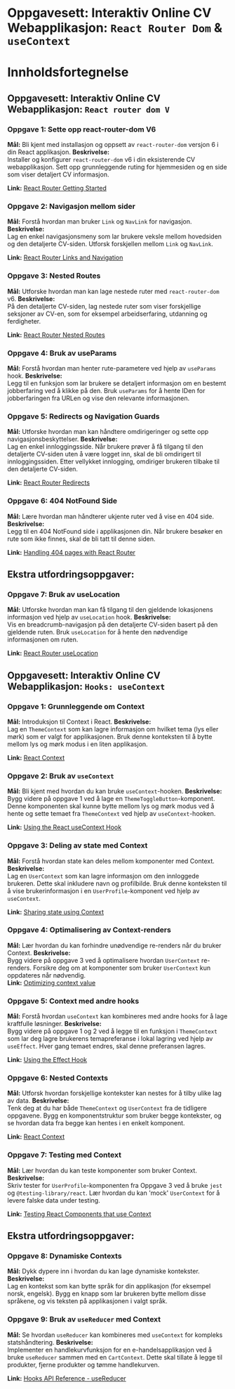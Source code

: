 # Oppgavesett: Interaktiv Online CV Webapplikasjon: `React Router Dom` & `useContext`
# Innholdsfortegnelse 


## Oppgavesett: Interaktiv Online CV Webapplikasjon: `React router dom V`

### **Oppgave 1: Sette opp react-router-dom V6**
**Mål:** Bli kjent med installasjon og oppsett av `react-router-dom` versjon 6 i din React applikasjon.
**Beskrivelse:**  
Installer og konfigurer `react-router-dom` v6 i din eksisterende CV webapplikasjon. Sett opp grunnleggende ruting for hjemmesiden og en side som viser detaljert CV informasjon.



**Link:** [React Router Getting Started](https://reactrouter.com/docs/en/v6/getting-started/overview)

### **Oppgave 2: Navigasjon mellom sider**
**Mål:** Forstå hvordan man bruker `Link` og `NavLink` for navigasjon.
**Beskrivelse:**  
Lag en enkel navigasjonsmeny som lar brukere veksle mellom hovedsiden og den detaljerte CV-siden. Utforsk forskjellen mellom `Link` og `NavLink`.


**Link:** [React Router Links and Navigation](https://reactrouter.com/docs/en/v6/api#link)

### **Oppgave 3: Nested Routes**
**Mål:** Utforske hvordan man kan lage nestede ruter med `react-router-dom` v6.
**Beskrivelse:**  
På den detaljerte CV-siden, lag nestede ruter som viser forskjellige seksjoner av CV-en, som for eksempel arbeidserfaring, utdanning og ferdigheter.

**Link:** [React Router Nested Routes](https://reactrouter.com/docs/en/v6/examples/nesting)


### **Oppgave 4: Bruk av useParams**
**Mål:** Forstå hvordan man henter rute-parametere ved hjelp av `useParams` hook.
**Beskrivelse:**  
Legg til en funksjon som lar brukere se detaljert informasjon om en bestemt jobberfaring ved å klikke på den. Bruk `useParams` for å hente IDen for jobberfaringen fra URLen og vise den relevante informasjonen.




### **Oppgave 5: Redirects og Navigation Guards**
**Mål:** Utforske hvordan man kan håndtere omdirigeringer og sette opp navigasjonsbeskyttelser.
**Beskrivelse:**  
Lag en enkel innloggingsside. Når brukere prøver å få tilgang til den detaljerte CV-siden uten å være logget inn, skal de bli omdirigert til innloggingssiden. Etter vellykket innlogging, omdiriger brukeren tilbake til den detaljerte CV-siden.


**Link:** [React Router Redirects](https://reactrouter.com/docs/en/v6/api#usehistory)

### **Oppgave 6: 404 NotFound Side**
**Mål:** Lære hvordan man håndterer ukjente ruter ved å vise en 404 side.
**Beskrivelse:**  
Legg til en 404 NotFound side i applikasjonen din. Når brukere besøker en rute som ikke finnes, skal de bli tatt til denne siden.


**Link:** [Handling 404 pages with React Router](https://reactrouter.com/docs/en/v6/guides/no-match)

## Ekstra utfordringsoppgaver:
### **Oppgave 7: Bruk av useLocation**
**Mål:** Utforske hvordan man kan få tilgang til den gjeldende lokasjonens informasjon ved hjelp av `useLocation` hook.
**Beskrivelse:**  
Vis en breadcrumb-navigasjon på den detaljerte CV-siden basert på den gjeldende ruten. Bruk `useLocation` for å hente den nødvendige informasjonen om ruten.


**Link:** [React Router useLocation](https://reactrouter.com/docs/en/v6/api#uselocation)


## Oppgavesett: Interaktiv Online CV Webapplikasjon: `Hooks: useContext`


### **Oppgave 1: Grunnleggende om Context**
**Mål:** Introduksjon til Context i React.
**Beskrivelse:**  
Lag en `ThemeContext` som kan lagre informasjon om hvilket tema (lys eller mørk) som er valgt for applikasjonen. Bruk denne konteksten til å bytte mellom lys og mørk modus i en liten applikasjon.  


**Link:** [React Context](https://reactjs.org/docs/context.html)

### **Oppgave 2: Bruk av `useContext`**
**Mål:** Bli kjent med hvordan du kan bruke `useContext`-hooken.
**Beskrivelse:**  
Bygg videre på oppgave 1 ved å lage en `ThemeToggleButton`-komponent. Denne komponenten skal kunne bytte mellom lys og mørk modus ved å hente og sette temaet fra `ThemeContext` ved hjelp av `useContext`-hooken.   


**Link:** [Using the React useContext Hook](https://reactjs.org/docs/hooks-reference.html#usecontext)

### **Oppgave 3: Deling av state med Context**
**Mål:** Forstå hvordan state kan deles mellom komponenter med Context.
**Beskrivelse:**  
Lag en `UserContext` som kan lagre informasjon om den innloggede brukeren. Dette skal inkludere navn og profilbilde. Bruk denne konteksten til å vise brukerinformasjon i en `UserProfile`-komponent ved hjelp av `useContext`. 


**Link:** [Sharing state using Context](https://kentcdodds.com/blog/application-state-management-with-react)

### **Oppgave 4: Optimalisering av Context-renders**
**Mål:** Lær hvordan du kan forhindre unødvendige re-renders når du bruker Context.
**Beskrivelse:**  
Bygg videre på oppgave 3 ved å optimalisere hvordan `UserContext` re-renders. Forsikre deg om at komponenter som bruker `UserContext` kun oppdateres når nødvendig.   
**Link:** [Optimizing context value](https://reactjs.org/docs/context.html#contextprovider)




### **Oppgave 5: Context med andre hooks**
**Mål:** Forstå hvordan `useContext` kan kombineres med andre hooks for å lage kraftfulle løsninger.
**Beskrivelse:**  
Bygg videre på oppgave 1 og 2 ved å legge til en funksjon i `ThemeContext` som lar deg lagre brukerens temapreferanse i lokal lagring ved hjelp av `useEffect`. Hver gang temaet endres, skal denne preferansen lagres.  


**Link:** [Using the Effect Hook](https://reactjs.org/docs/hooks-effect.html)

### **Oppgave 6: Nested Contexts**
**Mål:** Utforsk hvordan forskjellige kontekster kan nestes for å tilby ulike lag av data.
**Beskrivelse:**  
Tenk deg at du har både `ThemeContext` og `UserContext` fra de tidligere oppgavene. Bygg en komponentstruktur som bruker begge kontekster, og se hvordan data fra begge kan hentes i en enkelt komponent.   


**Link:** [React Context](https://reactjs.org/docs/context.html)

### **Oppgave 7: Testing med Context**
**Mål:** Lær hvordan du kan teste komponenter som bruker Context.
**Beskrivelse:**  
Skriv tester for `UserProfile`-komponenten fra Oppgave 3 ved å bruke `jest` og `@testing-library/react`. Lær hvordan du kan 'mock' `UserContext` for å levere falske data under testing.


**Link:** [Testing React Components that use Context](https://kentcdodds.com/blog/how-to-test-custom-react-hooks)

## Ekstra utfordringsoppgaver:

### **Oppgave 8: Dynamiske Contexts**
**Mål:** Dykk dypere inn i hvordan du kan lage dynamiske kontekster.
**Beskrivelse:**  
Lag en kontekst som kan bytte språk for din applikasjon (for eksempel norsk, engelsk). Bygg en knapp som lar brukeren bytte mellom disse språkene, og vis teksten på applikasjonen i valgt språk. 


### **Oppgave 9: Bruk av `useReducer` med Context**
**Mål:** Se hvordan `useReducer` kan kombineres med `useContext` for kompleks statshåndtering.
**Beskrivelse:**  
Implementer en handlekurvfunksjon for en e-handelsapplikasjon ved å bruke `useReducer` sammen med en `CartContext`. Dette skal tillate å legge til produkter, fjerne produkter og tømme handlekurven.   


**Link:** [Hooks API Reference - useReducer](https://reactjs.org/docs/hooks-reference.html#usereducer)



